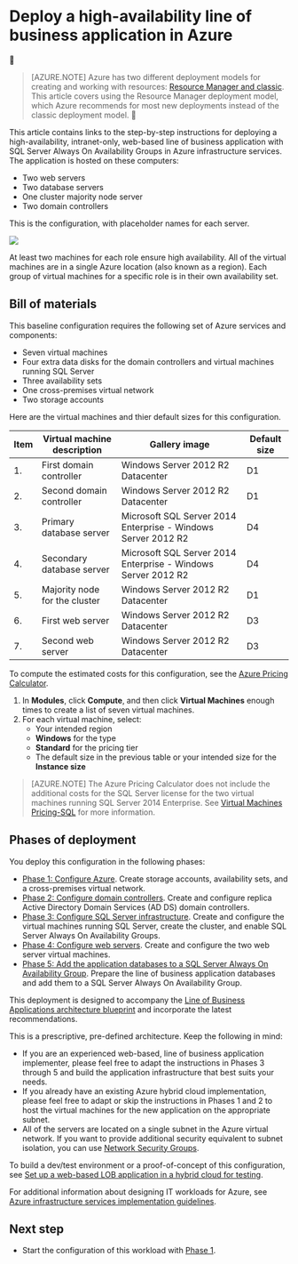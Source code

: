 <properties 
	pageTitle="Deploy a line of business application | Microsoft Azure" 
	description="Deploy a web-based, highly-available, line of business application with SQL Server Always On Availability Groups in Azure in five phases." 
	documentationCenter=""
	services="virtual-machines-windows" 
	authors="JoeDavies-MSFT" 
	manager="timlt" 
	editor=""
	tags="azure-resource-manager"/>

<tags
	ms.service="virtual-machines-windows"
	ms.date="05/08/2016"
	wacn.date=""/>

# Deploy a high-availability line of business application in Azure


> [AZURE.NOTE] Azure has two different deployment models for creating and working with resources:  [Resource Manager and classic](/documentation/articles/resource-manager-deployment-model/).  This article covers using the Resource Manager deployment model, which Azure recommends for most new deployments instead of the classic deployment model.


This article contains links to the step-by-step instructions for deploying a high-availability, intranet-only, web-based line of business application with SQL Server Always On Availability Groups in Azure infrastructure services. The application is hosted on these computers:

- Two web servers
- Two database servers
- One cluster majority node server
- Two domain controllers

This is the configuration, with placeholder names for each server.

![](./media/virtual-machines-windows-lob-overview/workload-lobapp-phase4.png) 
 
At least two machines for each role ensure high availability. All of the virtual machines are in a single Azure location (also known as a region). Each group of virtual machines for a specific role is in their own availability set. 

## Bill of materials

This baseline configuration requires the following set of Azure services and components:

- Seven virtual machines
- Four extra data disks for the domain controllers and virtual machines running SQL Server
- Three availability sets
- One cross-premises virtual network
- Two storage accounts

Here are the virtual machines and thier default sizes for this configuration.

Item | Virtual machine description | Gallery image | Default size 
--- | --- | --- | --- 
1. | First domain controller | Windows Server 2012 R2 Datacenter | D1
2. | Second domain controller | Windows Server 2012 R2 Datacenter | D1
3. | Primary database server | Microsoft SQL Server 2014 Enterprise - Windows Server 2012 R2 | D4
4. | Secondary database server | Microsoft SQL Server 2014 Enterprise - Windows Server 2012 R2 | D4
5. | Majority node for the cluster | Windows Server 2012 R2 Datacenter | D1
6. | First web server | Windows Server 2012 R2 Datacenter | D3
7. | Second web server | Windows Server 2012 R2 Datacenter | D3

To compute the estimated costs for this configuration, see the [Azure Pricing Calculator](https://azure.microsoft.com/pricing/calculator/). 

1. In **Modules**, click **Compute**, and then click **Virtual Machines** enough times to create a list of seven virtual machines.
2. For each virtual machine, select:
	- Your intended region
	- **Windows** for the type
	- **Standard** for the pricing tier
	- The default size in the previous table or your intended size for the **Instance size**

> [AZURE.NOTE] The Azure Pricing Calculator does not include the additional costs for the SQL Server license for the two virtual machines running SQL Server 2014 Enterprise. See [Virtual Machines Pricing-SQL](/home/features/virtual-machines/pricing/) for more information.

## Phases of deployment

You deploy this configuration in the following phases:

- [Phase 1: Configure Azure](/documentation/articles/virtual-machines-windows-ps-lob-ph1/). Create storage accounts, availability sets, and a cross-premises virtual network.
- [Phase 2: Configure domain controllers](/documentation/articles/virtual-machines-windows-ps-lob-ph2/). Create and configure replica Active Directory Domain Services (AD DS) domain controllers.
- [Phase 3: Configure SQL Server infrastructure](/documentation/articles/virtual-machines-windows-ps-lob-ph3/). Create and configure the virtual machines running SQL Server, create the cluster, and enable SQL Server Always On Availability Groups.
- [Phase 4: Configure web servers](/documentation/articles/virtual-machines-windows-ps-lob-ph4/). Create and configure the two web server virtual machines.
- [Phase 5: Add the application databases to a SQL Server Always On Availability Group](/documentation/articles/virtual-machines-windows-ps-lob-ph5/). Prepare the line of business application databases and add them to a SQL Server Always On Availability Group.

This deployment is designed to accompany the [Line of Business Applications architecture blueprint](http://msdn.microsoft.com/dn630664) and incorporate the latest recommendations.

This is a prescriptive, pre-defined architecture. Keep the following in mind:

- If you are an experienced web-based, line of business application implementer, please feel free to adapt the instructions in Phases 3 through 5 and build the application infrastructure that best suits your needs. 
- If you already have an existing Azure hybrid cloud implementation, please feel free to adapt or skip the instructions in Phases 1 and 2 to host the virtual machines for the new application on the appropriate subnet.
- All of the servers are located on a single subnet in the Azure virtual network. If you want to provide additional security equivalent to subnet isolation, you can use [Network Security Groups](/documentation/articles/virtual-networks-nsg/).

To build a dev/test environment or a proof-of-concept of this configuration, see [Set up a web-based LOB application in a hybrid cloud for testing](/documentation/articles/virtual-machines-windows-ps-hybrid-cloud-test-env-lob/).

For additional information about designing IT workloads for Azure, see [Azure infrastructure services implementation guidelines](/documentation/articles/virtual-machines-linux-infrastructure-service-guidelines/).

## Next step

- Start the configuration of this workload with [Phase 1](/documentation/articles/virtual-machines-windows-ps-lob-ph1/).


